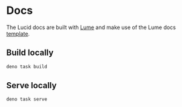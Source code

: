 # Docs

The Lucid docs are built with [Lume](https://lume.land/) and make use of the Lume docs [template](https://github.com/lumeland/lume.land).

## Build locally

```sh
deno task build
```

## Serve locally

```sh
deno task serve
```